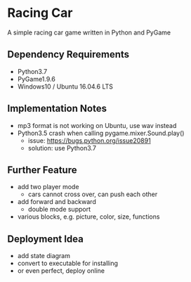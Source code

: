 # Racing Car
A simple racing car game written in Python and PyGame

## Dependency Requirements
- Python3.7
- PyGame1.9.6
- Windows10 / Ubuntu 16.04.6 LTS

## Implementation Notes
- mp3 format is not working on Ubuntu, use wav instead
- Python3.5 crash when calling pygame.mixer.Sound.play()
    - issue: https://bugs.python.org/issue20891
    - solution: use Python3.7

## Further Feature
- add two player mode
    - cars cannot cross over, can push each other
- add forward and backward
    - double mode support
- various blocks, e.g. picture, color, size, functions

## Deployment Idea
- add state diagram
- convert to executable for installing
- or even perfect, deploy online
